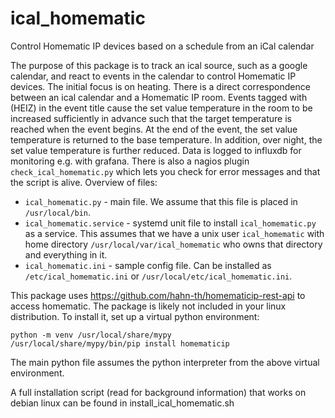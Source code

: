 # ical_homematic
Control Homematic IP devices based on a schedule from an iCal calendar

The purpose of this package is to track an ical source, such as a google calendar, and react to events in the calendar to control Homematic IP devices. The initial focus is on heating. There is a direct correspondence between an ical calendar and a Homematic IP room. Events tagged with (HEIZ) in the event title cause the set value temperature in the room to be increased sufficiently in advance such that the target temperature is reached when the event begins. At the end of the event, the set value temperature is returned to the base temperature. In addition, over night, the set value temperature is further reduced. Data is logged to influxdb for monitoring e.g. with grafana. There is also a nagios plugin `check_ical_homematic.py` which lets you check for error messages and that the script is alive. Overview of files:

* `ical_homematic.py` - main file. We assume that this file is placed in `/usr/local/bin`.
* `ical_homematic.service` - systemd unit file to install `ical_homematic.py` as a service. This assumes that we have a unix user `ical_homematic` with home directory `/usr/local/var/ical_homematic` who owns that directory and everything in it. 
* `ical_homematic.ini` - sample config file. Can be installed as `/etc/ical_homematic.ini` or `/usr/local/etc/ical_homematic.ini`.

This package uses https://github.com/hahn-th/homematicip-rest-api to access homematic. The package is likely not included in your linux distribution. To install it, set up a virtual python environment:

```
python -m venv /usr/local/share/mypy
/usr/local/share/mypy/bin/pip install homematicip
```

The main python file assumes the python interpreter from the above virtual environment.

A full installation script (read for background information) that works on debian linux can be found in install_ical_homematic.sh
